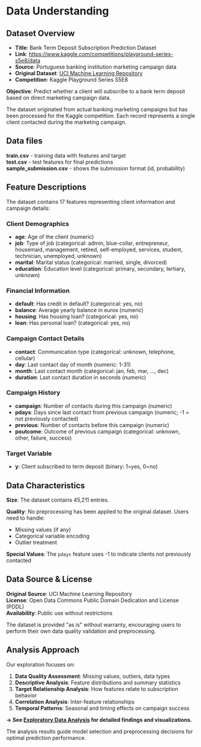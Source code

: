 # Data Understanding

## Dataset Overview

- **Title**: Bank Term Deposit Subscription Prediction Dataset
- **Link**: https://www.kaggle.com/competitions/playground-series-s5e8/data
- **Source**: Portuguese banking institution marketing campaign data  
- **Original Dataset**: [UCI Machine Learning Repository](https://www.kaggle.com/datasets/sushant097/bank-marketing-dataset-full)
- **Competition**: Kaggle Playground Series S5E8  

**Objective**: Predict whether a client will subscribe to a bank term deposit based on direct marketing campaign data.

The dataset originated from actual banking marketing campaigns but has been processed for the Kaggle competition. Each record represents a single client contacted during the marketing campaign.

## Data files

**train.csv** - training data with features and target  
**test.csv** - test features for final predictions  
**sample_submission.csv** - shows the submission format (id, probability)

## Feature Descriptions

The dataset contains 17 features representing client information and campaign details:

### Client Demographics
- **age**: Age of the client (numeric)
- **job**: Type of job (categorical: admin, blue-collar, entrepreneur, housemaid, management, retired, self-employed, services, student, technician, unemployed, unknown)
- **marital**: Marital status (categorical: married, single, divorced)
- **education**: Education level (categorical: primary, secondary, tertiary, unknown)

### Financial Information
- **default**: Has credit in default? (categorical: yes, no)
- **balance**: Average yearly balance in euros (numeric)
- **housing**: Has housing loan? (categorical: yes, no)
- **loan**: Has personal loan? (categorical: yes, no)

### Campaign Contact Details
- **contact**: Communication type (categorical: unknown, telephone, cellular)
- **day**: Last contact day of month (numeric: 1-31)
- **month**: Last contact month (categorical: jan, feb, mar, ..., dec)
- **duration**: Last contact duration in seconds (numeric)

### Campaign History
- **campaign**: Number of contacts during this campaign (numeric)
- **pdays**: Days since last contact from previous campaign (numeric; -1 = not previously contacted)
- **previous**: Number of contacts before this campaign (numeric)
- **poutcome**: Outcome of previous campaign (categorical: unknown, other, failure, success)

### Target Variable
- **y**: Client subscribed to term deposit (binary: 1=yes, 0=no)
  

## Data Characteristics

**Size**: The dataset contains 45,211 entries.

**Quality**: No preprocessing has been applied to the original dataset. Users need to handle:
- Missing values (if any)
- Categorical variable encoding
- Outlier treatment

**Special Values**: The `pdays` feature uses -1 to indicate clients not previously contacted

## Data Source & License

**Original Source**: UCI Machine Learning Repository  
**License**: Open Data Commons Public Domain Dedication and License (PDDL)  
**Availability**: Public use without restrictions

The dataset is provided "as is" without warranty, encouraging users to perform their own data quality validation and preprocessing.

## Analysis Approach

Our exploration focuses on:

1. **Data Quality Assessment**: Missing values, outliers, data types
2. **Descriptive Analysis**: Feature distributions and summary statistics  
3. **Target Relationship Analysis**: How features relate to subscription behavior
4. **Correlation Analysis**: Inter-feature relationships
5. **Temporal Patterns**: Seasonal and timing effects on campaign success

**→ See [Exploratory Data Analysis](eda.md) for detailed findings and visualizations.**

The analysis results guide model selection and preprocessing decisions for optimal prediction performance.